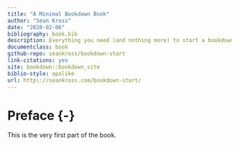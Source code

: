 ```yaml
--- 
title: "A Minimal Bookdown Book"
author: "Sean Kross"
date: "2020-02-06"
bibliography: book.bib
description: Everything you need (and nothing more) to start a bookdown book.
documentclass: book
github-repo: seankross/bookdown-start
link-citations: yes
site: bookdown::bookdown_site
biblio-style: apalike
url: http\://seankross.com/bookdown-start/
---
```


# Preface {-}

This is the very first part of the book.
